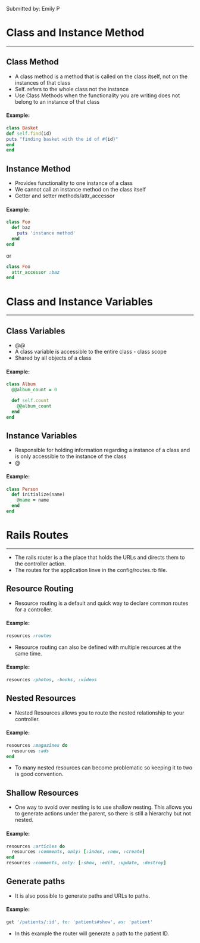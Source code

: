 Submitted by: Emily P

# Class and Instance Method
---
## Class Method
* A class method is a method that is called on the class itself, not on the instances of that class
* Self. refers to the whole class not the instance
* Use Class Methods when the functionality you are writing does not belong to an instance of that class

#### Example:
```ruby
class Basket  
def self.find(id)  
puts "finding basket with the id of #{id}"  
end  
end  
```

## Instance Method
* Provides functionality to one instance of a class
* We cannot call an instance method on the class itself
* Getter and setter methods/attr_accessor

#### Example:
```ruby
class Foo
  def baz
    puts 'instance method'
  end
end
```
or
```ruby
class Foo
  attr_accessor :baz
end
```

# Class and Instance Variables
---
## Class Variables
* @@
* A class variable is accessible to the entire class - class scope
* Shared by all objects of a class

#### Example:
```ruby
class Album
  @@album_count = 0

  def self.count
    @@album_count
  end
end
```

## Instance Variables
* Responsible for holding information regarding a instance of a class and is only accessible to the instance of the class
* @

#### Example:
```ruby
class Person
  def initialize(name)
    @name = name
  end
end
```




# Rails Routes
---
* The rails router is a the place that holds the URLs and directs them to the controller action.
* The routes for the application linve in the config/routes.rb file.

## Resource Routing
* Resource routing is a default and quick way to declare common routes for a controller.

#### Example:
```ruby
resources :routes
```

* Resource routing can also be defined with multiple resources at the same time.

#### Example:
```ruby
resources :photos, :books, :videos
```

## Nested Resources
* Nested Resources allows you to route the nested relationship to your controller.

#### Example:
```ruby
resources :magazines do
  resources :ads
end
```

* To many nested resources can become problematic so keeping it to two is good convention.

## Shallow Resources
* One way to avoid over nesting is to use shallow nesting. This allows you to generate actions under the parent, so there is still a hierarchy but not nested.

#### Example:
```ruby
resources :articles do
  resources :comments, only: [:index, :new, :create]
end
resources :comments, only: [:show, :edit, :update, :destroy]
```

## Generate paths
* It is also possible to generate paths and URLs to paths.

#### Example:
```ruby
get '/patients/:id', to: 'patients#show', as: 'patient'
```

* In this example the router will generate a path to the patient ID.